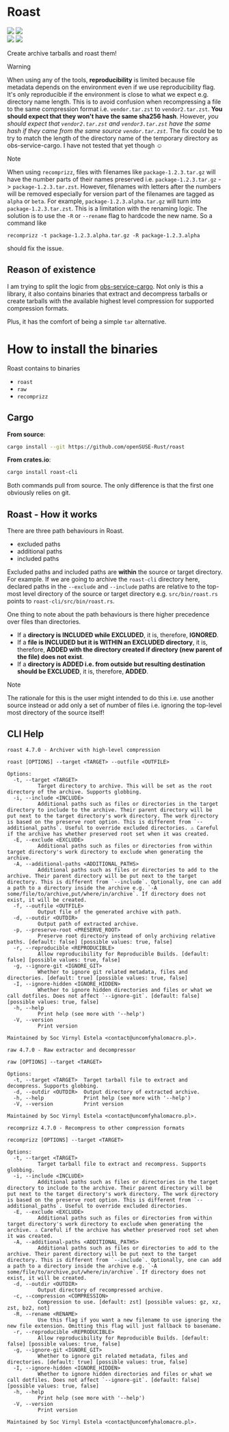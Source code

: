 # Roast

<p align="center>
  <a href="https://github.com/openSUSE-Rust/roast/actions/workflows/ci.yml"><img src="https://github.com/openSUSE-Rust/roast/actions/workflows/ci.yml/badge.svg?branch=main" /></a>
  <a href="https://build.opensuse.org/package/show/Archiving/roast" target="_blank"><img src="https://build.opensuse.org/projects/Archiving/packages/roast/badge.svg?type=default" /></a>
  <br />
  <a href="https://crates.io/crates/roast-cli/"><img src="https://img.shields.io/crates/v/roast-cli?style=flat&logo=Rust&label=roast-cli"></a>
  <a href="https://crates.io/crates/libroast/"><img src="https://img.shields.io/crates/v/libroast?style=flat&logo=Rust&label=libroast"></a>
</p>

Create archive tarballs and roast them!

> [!WARNING]
> When using any of the tools, **reproducibility** is limited because file metadata depends
> on the environment even if we use reproducibility flag. It's only reproducible
> if the environment is close to what we expect e.g. directory name length.
> This is to avoid confusion when recompressing a file to the same compression format i.e.
> `vendor.tar.zst` to `vendor2.tar.zst`. **You should expect that they won't have the same
> sha256 hash**. However, _you should expect that `vendor2.tar.zst` and `vendor3.tar.zst`
> have the same hash if they came from the same source `vendor.tar.zst`_.
> The fix could be to try to match the length of the directory name of the temporary directory
> as obs-service-cargo. I have not tested that yet though ☺️

> [!NOTE]
> When using `recomprizz`, files with filenames like `package-1.2.3.tar.gz` will have
> the number parts of their names preserved i.e. `package-1.2.3.tar.gz` -> `package-1.2.3.tar.zst`.
> However, filenames with letters after the numbers will be removed especially for version part
> of the filenames are tagged as `alpha` or `beta`. For example, `package-1.2.3.alpha.tar.gz` will
> turn into `package-1.2.3.tar.zst`. This is a limitation with the renaming logic. The solution is
> to use the `-R` or `--rename` flag to hardcode the new name. So a command like
> ```
> recomprizz -t package-1.2.3.alpha.tar.gz -R package-1.2.3.alpha
> ```
> should fix the issue.

## Reason of existence

I am trying to split the logic from [obs-service-cargo](https://github.com/openSUSE-Rust/obs-service-cargo).
Not only is this a library, it also contains binaries that extract and decompress tarballs or create
tarballs with the available highest level compression for supported compression formats.

Plus, it has the comfort of being a simple `tar` alternative.

# How to install the binaries

Roast contains to binaries
- `roast`
- `raw`
- `recomprizz`

## Cargo

**From source**:
```bash
cargo install --git https://github.com/openSUSE-Rust/roast
```

**From crates.io**:
```bash
cargo install roast-cli
```

Both commands pull from source. The only difference is that the first one
obviously relies on git.

## Roast - How it works

There are three path behaviours in Roast.
- excluded paths
- additional paths
- included paths

Excluded paths and included paths are **within** the source or target
directory. For example. If we are going to archive the `roast-cli` directory
here, declared paths in the `--exclude` and `--include` paths are relative
to the top-most level directory of the source or target directory e.g. `src/bin/roast.rs`
points to `roast-cli/src/bin/roast.rs`.

One thing to note about the path behaviours is there higher precedence over files than directories.

- If a **directory is INCLUDED while EXCLUDED**, it is, therefore, **IGNORED**.
- If a **file is INCLUDED but it is WITHIN an EXCLUDED directory**, it is,
therefore, **ADDED with the directory created if directory (new parent of
the file) does not exist**.
- If a **directory is ADDED i.e. from outside but resulting destination should
be EXCLUDED**, it is, therefore, **ADDED**.

> [!NOTE]
> The rationale for this is the user might intended to do this i.e. use another
source instead or add only a set of number of files i.e. ignoring the
top-level most directory of the source itself!

## CLI Help

```
roast 4.7.0 - Archiver with high-level compression

roast [OPTIONS] --target <TARGET> --outfile <OUTFILE>

Options:
  -t, --target <TARGET>
          Target directory to archive. This will be set as the root directory of the archive. Supports globbing.
  -i, --include <INCLUDE>
          Additional paths such as files or directories in the target directory to include to the archive. Their parent directory will be put next to the target directory's work directory. The work directory is based on the preserve root option. This is different from `--additional_paths`. Useful to override excluded directories. ⚠️ Careful if the archive has whether preserved root set when it was created.
  -E, --exclude <EXCLUDE>
          Additional paths such as files or directories from within target directory's work directory to exclude when generating the archive.
  -A, --additional-paths <ADDITIONAL_PATHS>
          Additional paths such as files or directories to add to the archive. Their parent directory will be put next to the target directory. This is different from `--include`. Optionally, one can add a path to a directory inside the archive e.g. `-A some/file/to/archive,put/where/in/archive`. If directory does not exist, it will be created.
  -f, --outfile <OUTFILE>
          Output file of the generated archive with path.
  -d, --outdir <OUTDIR>
          Output path of extracted archive.
  -p, --preserve-root <PRESERVE_ROOT>
          Preserve root directory instead of only archiving relative paths. [default: false] [possible values: true, false]
  -r, --reproducible <REPRODUCIBLE>
          Allow reproducibility for Reproducible Builds. [default: false] [possible values: true, false]
  -g, --ignore-git <IGNORE_GIT>
          Whether to ignore git related metadata, files and directories. [default: true] [possible values: true, false]
  -I, --ignore-hidden <IGNORE_HIDDEN>
          Whether to ignore hidden directories and files or what we call dotfiles. Does not affect `--ignore-git`. [default: false] [possible values: true, false]
  -h, --help
          Print help (see more with '--help')
  -V, --version
          Print version

Maintained by Soc Virnyl Estela <contact@uncomfyhalomacro.pl>.
```

```
raw 4.7.0 - Raw extractor and decompressor

raw [OPTIONS] --target <TARGET>

Options:
  -t, --target <TARGET>  Target tarball file to extract and decompress. Supports globbing.
  -d, --outdir <OUTDIR>  Output directory of extracted archive.
  -h, --help             Print help (see more with '--help')
  -V, --version          Print version

Maintained by Soc Virnyl Estela <contact@uncomfyhalomacro.pl>.
```

```
recomprizz 4.7.0 - Recompress to other compression formats

recomprizz [OPTIONS] --target <TARGET>

Options:
  -t, --target <TARGET>
          Target tarball file to extract and recompress. Supports globbing.
  -i, --include <INCLUDE>
          Additional paths such as files or directories in the target directory to include to the archive. Their parent directory will be put next to the target directory's work directory. The work directory is based on the preserve root option. This is different from `--additional_paths`. Useful to override excluded directories.
  -E, --exclude <EXCLUDE>
          Additional paths such as files or directories from within target directory's work directory to exclude when generating the archive. ⚠️ Careful if the archive has whether preserved root set when it was created.
  -A, --additional-paths <ADDITIONAL_PATHS>
          Additional paths such as files or directories to add to the archive. Their parent directory will be put next to the target directory. This is different from `--include`. Optionally, one can add a path to a directory inside the archive e.g. `-A some/file/to/archive,put/where/in/archive`. If directory does not exist, it will be created.
  -d, --outdir <OUTDIR>
          Output directory of recompressed archive.
  -c, --compression <COMPRESSION>
          Compression to use. [default: zst] [possible values: gz, xz, zst, bz2, not]
  -R, --rename <RENAME>
          Use this flag if you want a new filename to use ignoring the new file extension. Omitting this flag will just fallback to basename.
  -r, --reproducible <REPRODUCIBLE>
          Allow reproducibility for Reproducible Builds. [default: false] [possible values: true, false]
  -g, --ignore-git <IGNORE_GIT>
          Whether to ignore git related metadata, files and directories. [default: true] [possible values: true, false]
  -I, --ignore-hidden <IGNORE_HIDDEN>
          Whether to ignore hidden directories and files or what we call dotfiles. Does not affect `--ignore-git`. [default: false] [possible values: true, false]
  -h, --help
          Print help (see more with '--help')
  -V, --version
          Print version

Maintained by Soc Virnyl Estela <contact@uncomfyhalomacro.pl>.
```

